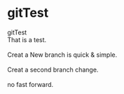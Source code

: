 # gitTest
gitTest
<br>That is a test.</br>
<br>Creat a New branch is quick & simple.</br>
<br>Creat a second branch change.</br>
<br>no fast forward.</br>